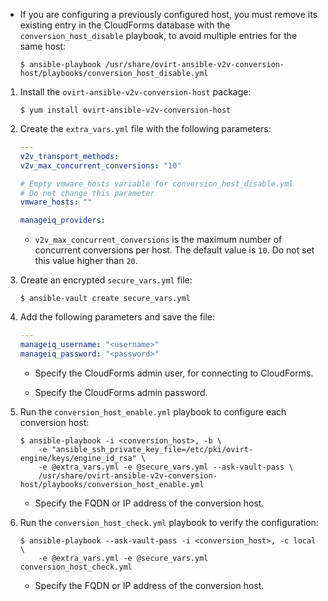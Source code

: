   - If you are configuring a previously configured host, you must remove
    its existing entry in the CloudForms database with the
    `conversion_host_disable` playbook, to avoid multiple entries for
    the same host:
    
        $ ansible-playbook /usr/share/ovirt-ansible-v2v-conversion-host/playbooks/conversion_host_disable.yml

<!-- end list -->

1.  Install the `ovirt-ansible-v2v-conversion-host` package:
    
        $ yum install ovirt-ansible-v2v-conversion-host

2.  Create the `extra_vars.yml` file with the following parameters:
    
    ``` yaml
    ---
    v2v_transport_methods:
    v2v_max_concurrent_conversions: "10" 
    
    # Empty vmware_hosts variable for conversion_host_disable.yml
    # Do not change this parameter
    vmware_hosts: ""
    
    manageiq_providers:
    ```
    
      - `v2v_max_concurrent_conversions` is the maximum number of
        concurrent conversions per host. The default value is `10`. Do
        not set this value higher than `20`.

3.  Create an encrypted `secure_vars.yml` file:
    
        $ ansible-vault create secure_vars.yml

4.  Add the following parameters and save the file:
    
    ``` yaml
    ---
    manageiq_username: "<username>" 
    manageiq_password: "<password>" 
    ```
    
      - Specify the CloudForms admin user, for connecting to CloudForms.
    
      - Specify the CloudForms admin password.

5.  Run the `conversion_host_enable.yml` playbook to configure each
    conversion host:
    
        $ ansible-playbook -i <conversion_host>, -b \ 
            -e "ansible_ssh_private_key_file=/etc/pki/ovirt-engine/keys/engine_id_rsa" \
            -e @extra_vars.yml -e @secure_vars.yml --ask-vault-pass \
            /usr/share/ovirt-ansible-v2v-conversion-host/playbooks/conversion_host_enable.yml
    
      - Specify the FQDN or IP address of the conversion host.

6.  Run the `conversion_host_check.yml` playbook to verify the
    configuration:
    
        $ ansible-playbook --ask-vault-pass -i <conversion_host>, -c local \ 
            -e @extra_vars.yml -e @secure_vars.yml conversion_host_check.yml
    
      - Specify the FQDN or IP address of the conversion host.
